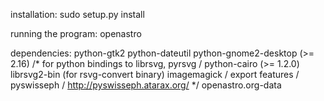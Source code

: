 installation: sudo setup.py install

running the program: openastro

dependencies: python-gtk2 python-dateutil python-gnome2-desktop (>= 2.16) /* for python bindings to librsvg, pyrsvg / python-cairo (>= 1.2.0) librsvg2-bin (for rsvg-convert binary) imagemagick / export features / pyswisseph / http://pyswisseph.atarax.org/ */ openastro.org-data